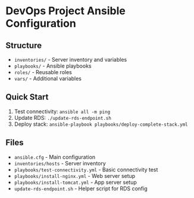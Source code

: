 # DevOps Project Ansible Configuration

## Structure
- `inventories/` - Server inventory and variables
- `playbooks/` - Ansible playbooks
- `roles/` - Reusable roles
- `vars/` - Additional variables

## Quick Start
1. Test connectivity: `ansible all -m ping`
2. Update RDS: `./update-rds-endpoint.sh`
3. Deploy stack: `ansible-playbook playbooks/deploy-complete-stack.yml`

## Files
- `ansible.cfg` - Main configuration
- `inventories/hosts` - Server inventory
- `playbooks/test-connectivity.yml` - Basic connectivity test
- `playbooks/install-nginx.yml` - Web server setup
- `playbooks/install-tomcat.yml` - App server setup
- `update-rds-endpoint.sh` - Helper script for RDS config
